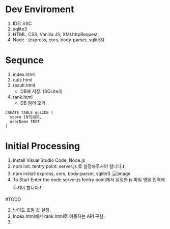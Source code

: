# Dev Enviroment
1. IDE: VSC
2. sqlite3
3. HTML, CSS, Vanilla JS, XMLhttpRequest.
4. Node : (express, cors, body-parser, sqlite3)

# Sequnce 
1. index.html
2. quiz.html
3. result.html
    - DB에 저장. (SQLite3)
4. rank.html
    - DB 읽어 오기.


```
CREATE TABLE quizDB (
  score INTEGER,
  userName TEXT
)
```

# Initial Processing
1. Install Visual Studio Code, Node.js
2. npm init. ❗entry point: server.js 로 설정해주셔야 합니다.❗
3. npm install express, cors, body-parser, sqlite3.
![image](https://github.com/asnowfield/FEBE/assets/86102527/570629a3-dfde-48a3-ae96-29fdf0fc2ac1)
4. To Start Enter the node server.js ❗entry point에서 설정한 js 파일 명을 입력해 주셔야 합니다.❗


#TODO
1. 난이도 조절 값 설정.
2. Index.html에서 rank.html로 이동하는 API 구현.
3. 